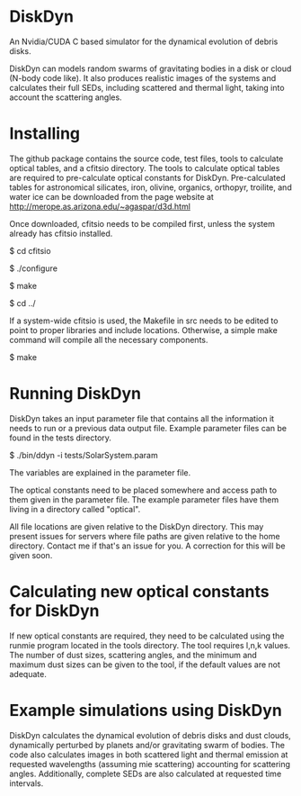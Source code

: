 # DiskDyn

An Nvidia/CUDA C based simulator for the dynamical evolution of debris disks.

DiskDyn can models random swarms of gravitating bodies in a disk or cloud (N-body code like). It also produces realistic images of the systems and calculates their full SEDs, including scattered and thermal light, taking into account the scattering angles. 

# Installing

The github package contains the source code, test files, tools to calculate optical tables, and a cfitsio directory. The tools to calculate optical tables are required to pre-calculate optical constants for DiskDyn. Pre-calculated tables for astronomical silicates, iron, olivine, organics, orthopyr, troilite, and water ice can be downloaded from the page website at http://merope.as.arizona.edu/~agaspar/d3d.html

Once downloaded, cfitsio needs to be compiled first, unless the system already has cfitsio installed.

$ cd cfitsio

$ ./configure

$ make

$ cd ../

If a system-wide cfitsio is used, the Makefile in src needs to be edited to point to proper libraries and include locations. Otherwise, a simple make command will compile all the necessary components.

$ make

# Running DiskDyn

DiskDyn takes an input parameter file that contains all the information it needs to run or a previous data output file. Example parameter files can be found in the tests directory.

$ ./bin/ddyn -i tests/SolarSystem.param

The variables are explained in the parameter file.

The optical constants need to be placed somewhere and access path to them given in the parameter file. The example parameter files have them living in a directory called "optical".

All file locations are given relative to the DiskDyn directory. This may present issues for servers where file paths are given relative to the home directory. Contact me if that's an issue for you. A correction for this will be given soon.

# Calculating new optical constants for DiskDyn

If new optical constants are required, they need to be calculated using the runmie program located in the tools directory. The tool requires l,n,k values. The number of dust sizes, scattering angles, and the minimum and maximum dust sizes can be given to the tool, if the default values are not adequate.

# Example simulations using DiskDyn

DiskDyn calculates the dynamical evolution of debris disks and dust clouds, dynamically perturbed by planets and/or gravitating swarm of bodies. The code also calculates images in both scattered light and thermal emission at requested wavelengths (assuming mie scattering) accounting for scattering angles. Additionally, complete SEDs are also calculated at requested time intervals.
